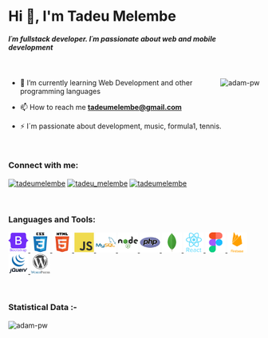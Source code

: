 <h1 align="left">Hi 👋, I'm Tadeu Melembe</h1>
<h5 align="left">I´m fullstack developer. I´m passionate about web and mobile development</h5>

<br>

<p><img align="right" src="https://github.com/Adam-pw/Adam-pw/blob/main/animation_500_kxa883sd.gif" alt="adam-pw" /></p>


- 🌱 I’m currently learning Web Development and other programming languages

- 📫 How to reach me **tadeumelembe@gmail.com**

- ⚡ I´m passionate about development, music, formula1, tennis.

<br>

<h3 align="left">Connect with me:</h3>
<p align="left">
  <a href="https://www.linkedin.com/in/tadeu-melembe-019306194/" target="blank"><img align="center"
      src="https://raw.githubusercontent.com/rahuldkjain/github-profile-readme-generator/master/src/images/icons/Social/linked-in-alt.svg"
      alt="tadeumelembe" height="30" width="40" /></a>
  <a href="https://www.instagram.com/tadeumelembe/" target="blank"><img align="center"
      src="https://raw.githubusercontent.com/rahuldkjain/github-profile-readme-generator/master/src/images/icons/Social/instagram.svg"
      alt="tadeu_melembe" height="30" width="40" /></a>
 <a href="https://twitter.com/tadeu_melembe" target="blank"><img align="center"
      src="https://raw.githubusercontent.com/rahuldkjain/github-profile-readme-generator/master/src/images/icons/Social/twitter.svg"
      alt="tadeumelembe" height="30" width="40" /></a>
</p>

<br>

<h3 align="left">Languages and Tools:</h3>
<p align="left">  <a href="https://getbootstrap.com" target="_blank" rel="noreferrer">
    <img src="https://raw.githubusercontent.com/devicons/devicon/master/icons/bootstrap/bootstrap-plain-wordmark.svg"
      alt="bootstrap" width="40" height="40" /> </a>  <a href="https://www.w3schools.com/css/" target="_blank"
    rel="noreferrer"> <img
      src="https://raw.githubusercontent.com/devicons/devicon/master/icons/css3/css3-original-wordmark.svg" alt="css3"
      width="40" height="40" /> </a> <a href="https://www.w3.org/html/" target="_blank" rel="noreferrer"> <img
      src="https://raw.githubusercontent.com/devicons/devicon/master/icons/html5/html5-original-wordmark.svg"
      alt="html5" width="40" height="40" /> </a>  <a href="https://developer.mozilla.org/en-US/docs/Web/JavaScript" target="_blank"
    rel="noreferrer"> <img
      src="https://raw.githubusercontent.com/devicons/devicon/master/icons/javascript/javascript-original.svg"
      alt="javascript" width="40" height="40" /> </a>  
  <a href="https://www.mysql.com/" target="_blank" rel="noreferrer"> <img
      src="https://raw.githubusercontent.com/devicons/devicon/master/icons/mysql/mysql-original-wordmark.svg"
      alt="mysql" width="40" height="40" /> </a> </a> 
      <a href="https://nodejs.org" target="_blank" rel="noreferrer"> <img
      src="https://raw.githubusercontent.com/devicons/devicon/master/icons/nodejs/nodejs-original-wordmark.svg"
      alt="nodejs" width="40" height="40" /> </a> 
      <a href="#" target="_blank" rel="noreferrer">
    <img
      src="https://raw.githubusercontent.com/devicons/devicon/master/icons/php/php-original.svg"
      alt="php" width="40" height="40" /> </a>
      <a href="#" target="_blank" rel="noreferrer"> <img
      src="https://raw.githubusercontent.com/devicons/devicon/master/icons/mongodb/mongodb-original.svg" alt="mongodb"
      width="40" height="40" /> </a>
      <a href="https://reactjs.org/" target="_blank" rel="noreferrer"> <img
      src="https://raw.githubusercontent.com/devicons/devicon/master/icons/react/react-original-wordmark.svg"
      alt="react" width="40" height="40" /> </a> 
      <a href="https://sass-lang.com" target="_blank" rel="noreferrer"> <img
      src="https://github.com/devicons/devicon/blob/master/icons/figma/figma-original.svg" alt="figma" width="40"
      height="40" /> </a> 
      <a href="https://sass-lang.com" target="_blank" rel="noreferrer"> <img
      src="https://github.com/devicons/devicon/blob/master/icons/firebase/firebase-plain-wordmark.svg" alt="firebase" width="40"
      height="40" /> </a> 
      <a href="https://sass-lang.com" target="_blank" rel="noreferrer"> <img
      src="https://github.com/devicons/devicon/blob/master/icons/jquery/jquery-original-wordmark.svg" alt="jquery" width="40"
      height="40" /> </a> 
       <a href="https://sass-lang.com" target="_blank" rel="noreferrer"> <img
      src="https://github.com/devicons/devicon/blob/master/icons/wordpress/wordpress-original.svg" alt="jquery" width="40"
      height="40" /> </a> 
      </p>

<br>

<h3>Statistical Data :-</h3>
<p><img align="center"
    src="https://github-readme-stats.vercel.app/api/top-langs?username=tadeumelembe&show_icons=true&locale=en&bg_color=0d1117&text_color=ffffff&layout=compact"
    alt="adam-pw" 
    bg_color=#808080/></p>

<br>

<!--
<p>&nbsp;<img align="center" src="https://github-readme-stats.vercel.app/api?username=adam-pw&show_icons=true&locale=en&bg_color=0d1117&text_color=ffffff&repo=convoychat"
    alt="adam-pw" /></p>

<br>

<p><img align="center" src="https://github-readme-streak-stats.herokuapp.com/?user=Adam-pw&theme=dark&background=0d1117&date_format=M%20j%5B%2C%20Y%5D" alt="adam-pw" /></p>
      
<p align="left"> <a href="https://twitter.com/" target="blank"><img
      src="https://img.shields.io/twitter/follow/?logo=twitter&style=for-the-badge" alt="" /></a> </p>

[Adam-pw](https://github.com/Adam-pw)
---> 
